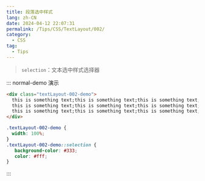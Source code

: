 ```yaml
---
title: 段落选中样式
lang: zh-CN
date: 2024-04-12 22:07:31
permalink: /Tips/CSS/TextLayout/002/
category:
  - CSS
tag:
  - Tips
---
```


> `selection`：文本选中样式选择器

::: normal-demo 演示
```html
<div class="textLayout-002-demo">
  this is something text;this is something text;this is something text;
  this is something text;this is something text;this is something text;
  this is something text;this is something text;this is something text;
</div>
```

```css {4,7}
.textLayout-002-demo {
  width: 100%;
}
.textLayout-002-demo::selection {
   background-color: #333;
   color: #fff;
}
```
:::
